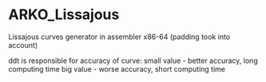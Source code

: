 # ARKO_Lissajous
Lissajous curves generator in assembler x86-64 (padding took into account)

ddt is responsible for accuracy of curve:
  small value - better accuracy, long computing time
  big value - worse accuracy, short computing time
